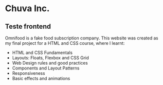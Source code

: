 # Chuva Inc.

## Teste frontend

Omnifood is a fake food subscription company. This website was created as my final project for a HTML and CSS course, where I learnt:

- HTML and CSS Fundamentals
- Layouts: Floats, Flexbox and CSS Grid
- Web Design rules and good practices
- Components and Layout Patterns
- Responsiveness
- Basic effects and animations
